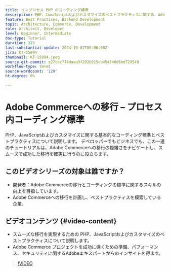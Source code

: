 ```yaml
---
title: インプロセス PHP のコーディング標準
description: PHP、JavaScriptおよびカスタマイズのベストプラクティスに関する、Adobe Commerce移行のプロセス内コーディング規格の概要を説明します。
feature: Best Practices, Backend Development
topic: Architecture, Commerce, Development
role: Architect, Developer
level: Beginner, Intermediate
doc-type: Tutorial
duration: 323
last-substantial-update: 2024-10-02T00:00:00Z
jira: KT-15994
thumbnail: KT-15994.jpeg
source-git-commit: e27cec774daaa3f292b915cb454f46d6bd729549
workflow-type: tm+mt
source-wordcount: '128'
ht-degree: 0%

---
```



# Adobe Commerceへの移行 – プロセス内コーディング標準

PHP、JavaScriptおよびカスタマイズに関する基本的なコーディング標準とベストプラクティスについて説明します。 デベロッパーでもビジネスでも、この一連のチュートリアルは、Adobe Commerceへの移行の複雑さをナビゲートし、スムーズで成功した移行を確実に行うのに役立ちます。

## このビデオシリーズの対象は誰ですか？

* 開発者：Adobe Commerceの移行とコーディングの標準に関するスキルの向上を目指しています。
* Adobe Commerceへの移行を計画し、ベストプラクティスを模索している企業。

## ビデオコンテンツ {#video-content}

* スムーズな移行を実現するための PHP、JavaScriptおよびカスタマイズのベストプラクティスについて説明します。
* Adobe Commerce プロジェクトを成功に導くための準備、パフォーマンス、セキュリティに関するAdobeエキスパートからのインサイトを得ます。

>[!VIDEO](https://video.tv.adobe.com/v/3434857?learn=on)
